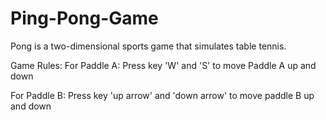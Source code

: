 # Ping-Pong-Game

Pong is a two-dimensional sports game that simulates table tennis.

Game Rules:
For Paddle A:
Press key 'W' and 'S' to move Paddle A up and down

For Paddle B:
Press key 'up arrow' and 'down arrow' to move paddle B up and down
